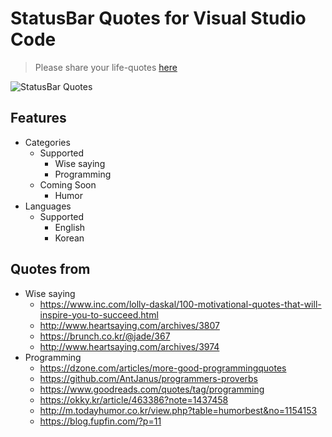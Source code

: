 # StatusBar Quotes for Visual Studio Code

> Please share your life-quotes [here](https://github.com/kim-sardine/statusbar-quotes/issues)

![StatusBar Quotes](https://raw.githubusercontent.com/kim-sardine/StatusBar-Quotes/master/assets/screenshot.gif)

## Features

- Categories
    - Supported
        - Wise saying
        - Programming
    - Coming Soon
        - Humor
- Languages
    - Supported
        - English
        - Korean

## Quotes from

- Wise saying
    - https://www.inc.com/lolly-daskal/100-motivational-quotes-that-will-inspire-you-to-succeed.html
    - http://www.heartsaying.com/archives/3807
    - https://brunch.co.kr/@jade/367
    - http://www.heartsaying.com/archives/3974
- Programming
    - https://dzone.com/articles/more-good-programmingquotes
    - https://github.com/AntJanus/programmers-proverbs
    - https://www.goodreads.com/quotes/tag/programming
    - https://okky.kr/article/463386?note=1437458
    - http://m.todayhumor.co.kr/view.php?table=humorbest&no=1154153
    - https://blog.fupfin.com/?p=11